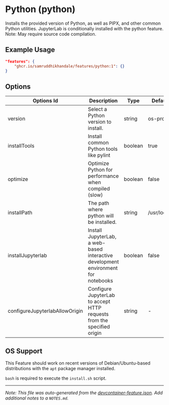 

# Python (python)

Installs the provided version of Python, as well as PIPX, and other common Python utilities.  JupyterLab is conditionally installed with the python feature. Note: May require source code compilation.

## Example Usage

```json
"features": {
    "ghcr.io/samruddhikhandale/features/python:1": {}
}
```

## Options

| Options Id | Description | Type | Default Value |
|-----|-----|-----|-----|
| version | Select a Python version to install. | string | os-provided |
| installTools | Install common Python tools like pylint | boolean | true |
| optimize | Optimize Python for performance when compiled (slow) | boolean | false |
| installPath | The path where python will be installed. | string | /usr/local/python |
| installJupyterlab | Install JupyterLab, a web-based interactive development environment for notebooks | boolean | false |
| configureJupyterlabAllowOrigin | Configure JupyterLab to accept HTTP requests from the specified origin | string | - |



## OS Support

This Feature should work on recent versions of Debian/Ubuntu-based distributions with the `apt` package manager installed.

`bash` is required to execute the `install.sh` script.


---

_Note: This file was auto-generated from the [devcontainer-feature.json](https://github.com/samruddhikhandale/features/blob/main/src/python/devcontainer-feature.json).  Add additional notes to a `NOTES.md`._
